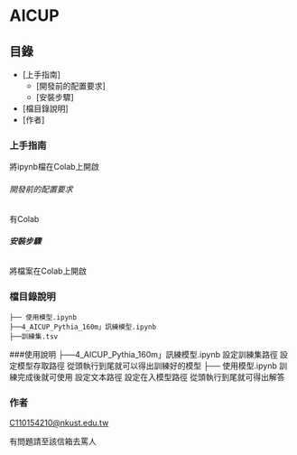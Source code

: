 

# AICUP

  
## 目錄

- [上手指南]
  - [開發前的配置要求]
  - [安裝步驟]
- [檔目錄說明]
- [作者]

### 上手指南
將ipynb檔在Colab上開啟
###### 開發前的配置要求

有Colab

###### **安裝步驟**

將檔案在Colab上開啟

### 檔目錄說明

```
├── 使用模型.ipynb
├──4_AICUP_Pythia_160m」訊練模型.ipynb
├──訓練集.tsv
```
###使用說明
├──4_AICUP_Pythia_160m」訊練模型.ipynb
設定訓練集路徑
設定模型存取路徑
從頭執行到尾就可以得出訓練好的模型
├── 使用模型.ipynb
訓練完成後就可使用
設定文本路徑
設定在入模型路徑
從頭執行到尾就可得出解答

### 作者

C110154210@nkust.edu.tw

有問題請至該信箱去罵人




